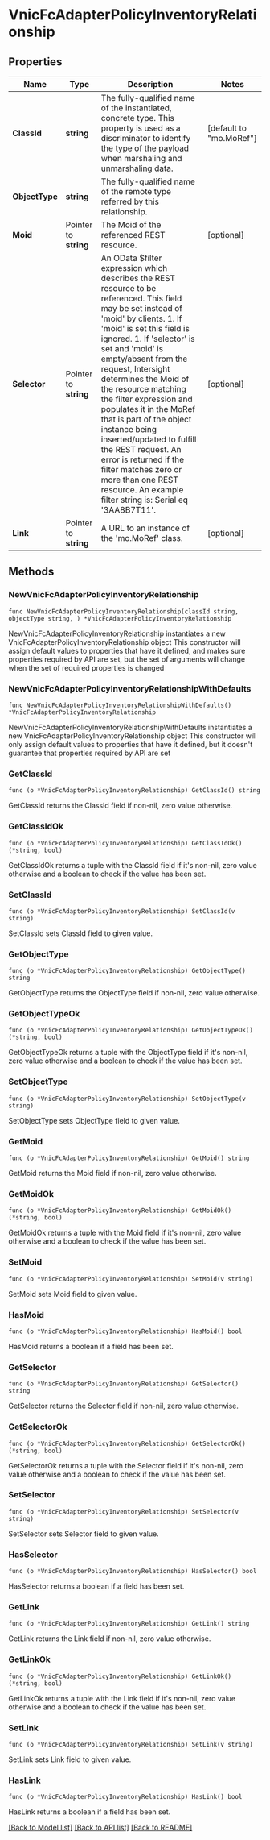 # VnicFcAdapterPolicyInventoryRelationship

## Properties

Name | Type | Description | Notes
------------ | ------------- | ------------- | -------------
**ClassId** | **string** | The fully-qualified name of the instantiated, concrete type. This property is used as a discriminator to identify the type of the payload when marshaling and unmarshaling data. | [default to "mo.MoRef"]
**ObjectType** | **string** | The fully-qualified name of the remote type referred by this relationship. | 
**Moid** | Pointer to **string** | The Moid of the referenced REST resource. | [optional] 
**Selector** | Pointer to **string** | An OData $filter expression which describes the REST resource to be referenced. This field may be set instead of &#39;moid&#39; by clients. 1. If &#39;moid&#39; is set this field is ignored. 1. If &#39;selector&#39; is set and &#39;moid&#39; is empty/absent from the request, Intersight determines the Moid of the resource matching the filter expression and populates it in the MoRef that is part of the object instance being inserted/updated to fulfill the REST request. An error is returned if the filter matches zero or more than one REST resource. An example filter string is: Serial eq &#39;3AA8B7T11&#39;. | [optional] 
**Link** | Pointer to **string** | A URL to an instance of the &#39;mo.MoRef&#39; class. | [optional] 

## Methods

### NewVnicFcAdapterPolicyInventoryRelationship

`func NewVnicFcAdapterPolicyInventoryRelationship(classId string, objectType string, ) *VnicFcAdapterPolicyInventoryRelationship`

NewVnicFcAdapterPolicyInventoryRelationship instantiates a new VnicFcAdapterPolicyInventoryRelationship object
This constructor will assign default values to properties that have it defined,
and makes sure properties required by API are set, but the set of arguments
will change when the set of required properties is changed

### NewVnicFcAdapterPolicyInventoryRelationshipWithDefaults

`func NewVnicFcAdapterPolicyInventoryRelationshipWithDefaults() *VnicFcAdapterPolicyInventoryRelationship`

NewVnicFcAdapterPolicyInventoryRelationshipWithDefaults instantiates a new VnicFcAdapterPolicyInventoryRelationship object
This constructor will only assign default values to properties that have it defined,
but it doesn't guarantee that properties required by API are set

### GetClassId

`func (o *VnicFcAdapterPolicyInventoryRelationship) GetClassId() string`

GetClassId returns the ClassId field if non-nil, zero value otherwise.

### GetClassIdOk

`func (o *VnicFcAdapterPolicyInventoryRelationship) GetClassIdOk() (*string, bool)`

GetClassIdOk returns a tuple with the ClassId field if it's non-nil, zero value otherwise
and a boolean to check if the value has been set.

### SetClassId

`func (o *VnicFcAdapterPolicyInventoryRelationship) SetClassId(v string)`

SetClassId sets ClassId field to given value.


### GetObjectType

`func (o *VnicFcAdapterPolicyInventoryRelationship) GetObjectType() string`

GetObjectType returns the ObjectType field if non-nil, zero value otherwise.

### GetObjectTypeOk

`func (o *VnicFcAdapterPolicyInventoryRelationship) GetObjectTypeOk() (*string, bool)`

GetObjectTypeOk returns a tuple with the ObjectType field if it's non-nil, zero value otherwise
and a boolean to check if the value has been set.

### SetObjectType

`func (o *VnicFcAdapterPolicyInventoryRelationship) SetObjectType(v string)`

SetObjectType sets ObjectType field to given value.


### GetMoid

`func (o *VnicFcAdapterPolicyInventoryRelationship) GetMoid() string`

GetMoid returns the Moid field if non-nil, zero value otherwise.

### GetMoidOk

`func (o *VnicFcAdapterPolicyInventoryRelationship) GetMoidOk() (*string, bool)`

GetMoidOk returns a tuple with the Moid field if it's non-nil, zero value otherwise
and a boolean to check if the value has been set.

### SetMoid

`func (o *VnicFcAdapterPolicyInventoryRelationship) SetMoid(v string)`

SetMoid sets Moid field to given value.

### HasMoid

`func (o *VnicFcAdapterPolicyInventoryRelationship) HasMoid() bool`

HasMoid returns a boolean if a field has been set.

### GetSelector

`func (o *VnicFcAdapterPolicyInventoryRelationship) GetSelector() string`

GetSelector returns the Selector field if non-nil, zero value otherwise.

### GetSelectorOk

`func (o *VnicFcAdapterPolicyInventoryRelationship) GetSelectorOk() (*string, bool)`

GetSelectorOk returns a tuple with the Selector field if it's non-nil, zero value otherwise
and a boolean to check if the value has been set.

### SetSelector

`func (o *VnicFcAdapterPolicyInventoryRelationship) SetSelector(v string)`

SetSelector sets Selector field to given value.

### HasSelector

`func (o *VnicFcAdapterPolicyInventoryRelationship) HasSelector() bool`

HasSelector returns a boolean if a field has been set.

### GetLink

`func (o *VnicFcAdapterPolicyInventoryRelationship) GetLink() string`

GetLink returns the Link field if non-nil, zero value otherwise.

### GetLinkOk

`func (o *VnicFcAdapterPolicyInventoryRelationship) GetLinkOk() (*string, bool)`

GetLinkOk returns a tuple with the Link field if it's non-nil, zero value otherwise
and a boolean to check if the value has been set.

### SetLink

`func (o *VnicFcAdapterPolicyInventoryRelationship) SetLink(v string)`

SetLink sets Link field to given value.

### HasLink

`func (o *VnicFcAdapterPolicyInventoryRelationship) HasLink() bool`

HasLink returns a boolean if a field has been set.


[[Back to Model list]](../README.md#documentation-for-models) [[Back to API list]](../README.md#documentation-for-api-endpoints) [[Back to README]](../README.md)


